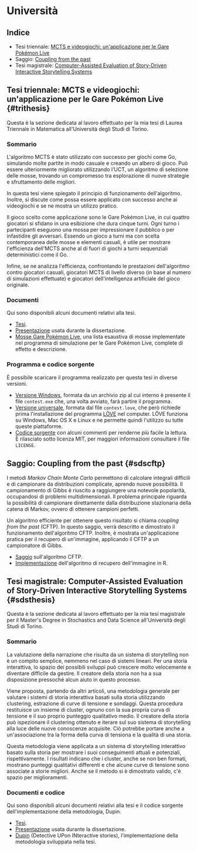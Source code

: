 # Università

## Indice

* Tesi triennale: [MCTS e videogiochi: un'applicazione per le Gare Pokémon Live](#trithesis)
* Saggio: [Coupling from the past](#sdscftp)
* Tesi magistrale: [Computer-Assisted Evaluation of Story-Driven Interactive Storytelling Systems](#sdsthesis)

## Tesi triennale: **MCTS e videogiochi: un'applicazione per le Gare Pokémon Live** {#trithesis}

Questa è la sezione dedicata al lavoro effettuato per la mia tesi di Laurea Triennale in Matematica all'Università degli Studi di Torino.

### Sommario

L'algoritmo MCTS è stato utilizzato con successo per giochi come Go, simulando molte partite in modo casuale e creando un albero di gioco. Può essere ulteriormente migliorato utilizzando l’UCT, un algoritmo di selezione delle mosse, trovando un compromesso tra esplorazione di nuove strategie e sfruttamento delle migliori.

In questa tesi viene spiegato il principio di funzionamento dell'algoritmo. Inoltre, si discute come possa essere applicato con successo anche ai videogiochi e se ne mostra un utilizzo pratico.

Il gioco scelto come applicazione sono le Gare Pokémon Live, in cui quattro giocatori si sfidano in una esibizione che dura cinque turni. Ogni turno i partecipanti eseguono una mossa per impressionare il pubblico o per infastidire gli avversari. Essendo un gioco a turni ma con scelta contemporanea delle mosse e elementi casuali, è utile per mostrare l'efficienza dell'MCTS anche al di fuori di giochi a turni sequenziali deterministici come il Go.

Infine, se ne analizza l'efficienza, confrontando le prestazioni dell'algoritmo contro giocatori casuali, giocatori MCTS di livello diverso (in base al numero di simulazioni effettuate) e giocatori dell'intelligenza artificiale del gioco originale.

### Documenti

Qui sono disponibili alcuni documenti relativi alla tesi.

* [Tesi](/files/uni/tri/tesi.pdf).
* [Presentazione](/files/uni/tri/diapositive.pdf) usata durante la dissertazione.
* [Mosse Gare Pokémon Live](/files/uni/tri/MosseGarePokemonLive.pdf), una lista esaustiva di mosse implementate nel programma di simulazione per le Gare Pokémon Live, complete di effetto e descrizione.

### Programma e codice sorgente

È possibile scaricare il programma realizzato per questa tesi in diverse versioni.

* [Versione Windows](/files/uni/tri/contest.zip), formata da un archivio zip al cui interno è presente il file `contest.exe` che, una volta avviato, farà partire il programma.
* [Versione universale](/files/uni/tri/contest.love), formata dal file `contest.love`, che però richiede prima l'installazione del programma [LÖVE](https://love2d.org/) nel computer. LÖVE funziona su Windows, Mac OS X e Linux e ne permette quindi l'utilizzo su tutte queste piattaforme.
* [Codice sorgente](/files/uni/tri/contest_source.zip) con alcuni commenti per renderne più facile la lettura. È rilasciato sotto licenza MIT, per maggiori informazioni consultare il file `LICENSE`.


## Saggio: **Coupling from the past** {#sdscftp}

I metodi *Markov Chain Monte Carlo* permettono di calcolare integrali difficili e di campionare da distribuzioni complicate, aprendo nuove possibilità. Il campionamento di Gibbs è riuscito a raggiungere una notevole popolarità, occupandosi di problemi multidimensionali. Il problema principale riguarda la possibilità di campionare direttamente dalla distribuzione stazionaria della catena di Markov, ovvero di ottenere campioni perfetti.

Un algoritmo efficiente per ottenere questo risultato si chiama *coupling from the past* (CFTP). In questo saggio, verrà descritto e dimostrato il funzionamento dell'algoritmo CFTP. Inoltre, è mostrata un'applicazione pratica per il recupero di un'immagine, applicando il CFTP a un campionatore di Gibbs.

* [Saggio](/files/uni/sds/cftp.pdf) sull'algoritmo CFTP.
* [Implementazione](/files/uni/sds/image_restore.R) dell'algoritmo di recupero dell'immagine in R.


## Tesi magistrale: **Computer-Assisted Evaluation of Story-Driven Interactive Storytelling Systems** {#sdsthesis}

Questa è la sezione dedicata al lavoro effettuato per la mia tesi magistrale per il Master's Degree in Stochastics and Data Science all'Università degli Studi di Torino.

### Sommario

La valutazione della narrazione che risulta da un sistema di storytelling non è un compito semplice, nemmeno nel caso di sistemi lineari. Per una storia interattiva, lo spazio dei possibili sviluppi può crescere molto velocemente e diventare difficile da gestire. Il creatore della storia non ha a sua disposizione pressoché alcun aiuto in questo processo.

Viene proposta, partendo da altri articoli, una metodologia generale per valutare i sistemi di storia interattiva basati sulla storia utilizzando clustering, estrazione di curve di tensione e sondaggi. Questa procedura restituisce un insieme di cluster, ognuno con la sua propria curva di tensione e il suo proprio punteggio qualitativo medio. Il creatore della storia può ispezionare il clustering ottenuto e iterare sul suo sistema di storytelling alla luce delle nuove conoscenze acquisite. Ciò potrebbe portare anche a un'associazione tra la forma della curva di tensiona e la qualità di una storia.

Questa metodologia viene applicata a un sistema di storytelling interattivo basato sulla storia per mostrare i suoi conseguimenti attuali e potenziali, rispettivamente. I risultati indicano che i cluster, anche se non ben formati, mostrano punteggi qualitativi differenti e che alcune curve di tensione sono associate a storie migliori. Anche se il metodo si è dimostrato valido, c'è spazio per miglioramenti.

### Documenti e codice

Qui sono disponibili alcuni documenti relativi alla tesi e il codice sorgente dell'implementazione della metodologia, Dupin.

* [Tesi](/files/uni/sds/thesis.pdf).
* [Presentazione](/files/uni/sds/slides.pdf) usata durante la dissertazione.
* [Dupin](https://github.com/msilvestro/dupin) (Detective UPon INteractive stories), l'implementazione della metodologia sviluppata nella tesi.
